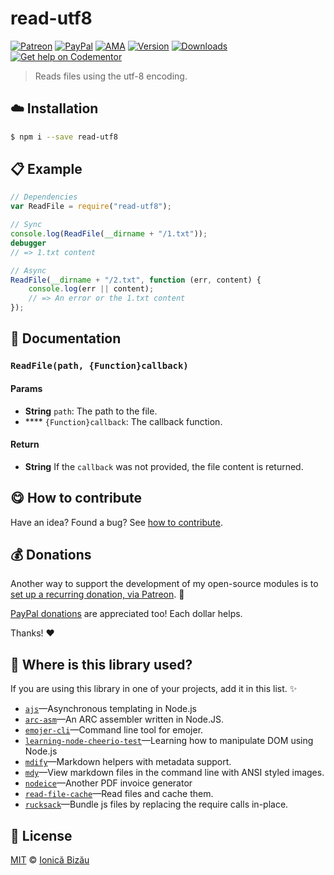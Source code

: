 
# read-utf8

 [![Patreon](https://img.shields.io/badge/Support%20me%20on-Patreon-%23e6461a.svg)][patreon] [![PayPal](https://img.shields.io/badge/%24-paypal-f39c12.svg)][paypal-donations] [![AMA](https://img.shields.io/badge/ask%20me-anything-1abc9c.svg)](https://github.com/IonicaBizau/ama) [![Version](https://img.shields.io/npm/v/read-utf8.svg)](https://www.npmjs.com/package/read-utf8) [![Downloads](https://img.shields.io/npm/dt/read-utf8.svg)](https://www.npmjs.com/package/read-utf8) [![Get help on Codementor](https://cdn.codementor.io/badges/get_help_github.svg)](https://www.codementor.io/johnnyb?utm_source=github&utm_medium=button&utm_term=johnnyb&utm_campaign=github)

> Reads files using the utf-8 encoding.

## :cloud: Installation

```sh
$ npm i --save read-utf8
```


## :clipboard: Example



```js
// Dependencies
var ReadFile = require("read-utf8");

// Sync
console.log(ReadFile(__dirname + "/1.txt"));
debugger
// => 1.txt content

// Async
ReadFile(__dirname + "/2.txt", function (err, content) {
    console.log(err || content);
    // => An error or the 1.txt content
});
```

## :memo: Documentation


### `ReadFile(path, {Function}callback)`

#### Params
- **String** `path`: The path to the file.
- **** `{Function}callback`: The callback function.

#### Return
- **String** If the `callback` was not provided, the file content is returned.



## :yum: How to contribute
Have an idea? Found a bug? See [how to contribute][contributing].


## :moneybag: Donations

Another way to support the development of my open-source modules is
to [set up a recurring donation, via Patreon][patreon]. :rocket:

[PayPal donations][paypal-donations] are appreciated too! Each dollar helps.

Thanks! :heart:

## :dizzy: Where is this library used?
If you are using this library in one of your projects, add it in this list. :sparkles:


 - [`ajs`](https://github.com/IonicaBizau/ajs#readme)—Asynchronous templating in Node.js
 - [`arc-asm`](https://github.com/IonicaBizau/arc-assembler)—An ARC assembler written in Node.JS.
 - [`emojer-cli`](https://github.com/IonicaBizau/emojer-cli#readme)—Command line tool for emojer.
 - [`learning-node-cheerio-test`](https://github.com/IonicaBizau/learning-nodejs#readme)—Learning how to manipulate DOM using Node.js
 - [`mdify`](https://github.com/IonicaBizau/mdify#readme)—Markdown helpers with metadata support.
 - [`mdy`](https://github.com/IonicaBizau/mdy#readme)—View markdown files in the command line with ANSI styled images.
 - [`nodeice`](https://github.com/IonicaBizau/nodeice)—Another PDF invoice generator
 - [`read-file-cache`](https://github.com/IonicaBizau/read-file-cache#readme)—Read files and cache them.
 - [`rucksack`](https://github.com/IonicaBizau/rucksack#readme)—Bundle js files by replacing the require calls in-place.

## :scroll: License

[MIT][license] © [Ionică Bizău][website]

[patreon]: https://www.patreon.com/ionicabizau
[paypal-donations]: https://www.paypal.com/cgi-bin/webscr?cmd=_s-xclick&hosted_button_id=RVXDDLKKLQRJW
[donate-now]: http://i.imgur.com/6cMbHOC.png

[license]: http://showalicense.com/?fullname=Ionic%C4%83%20Biz%C4%83u%20%3Cbizauionica%40gmail.com%3E%20(http%3A%2F%2Fionicabizau.net)&year=2015#license-mit
[website]: http://ionicabizau.net
[contributing]: /CONTRIBUTING.md
[docs]: /DOCUMENTATION.md
